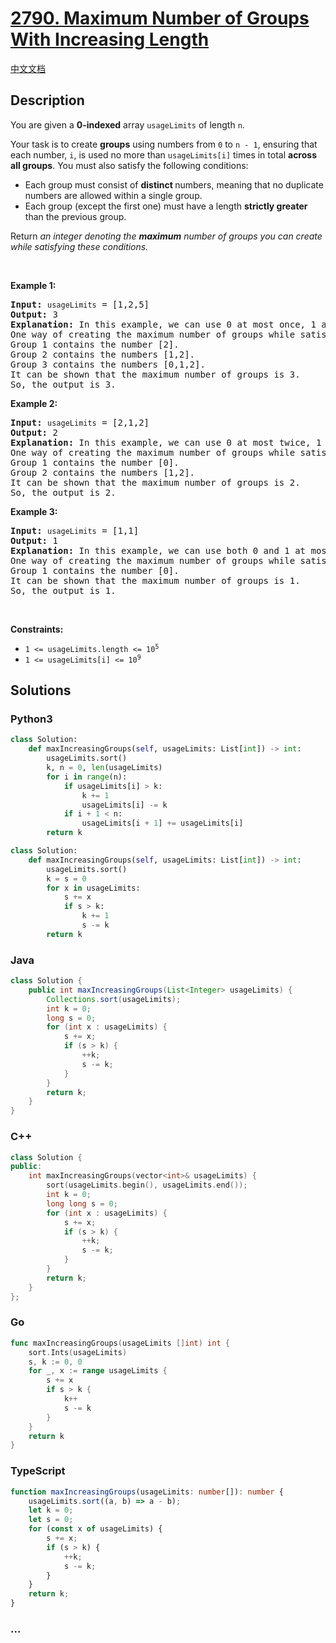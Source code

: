 # [2790. Maximum Number of Groups With Increasing Length](https://leetcode.com/problems/maximum-number-of-groups-with-increasing-length)

[中文文档](/solution/2700-2799/2790.Maximum%20Number%20of%20Groups%20With%20Increasing%20Length/README.md)

## Description

<p>You are given a <strong>0-indexed</strong> array <code>usageLimits</code> of length <code>n</code>.</p>

<p>Your task is to create <strong>groups</strong> using numbers from <code>0</code> to <code>n - 1</code>, ensuring that each number, <code>i</code>, is used no more than <code>usageLimits[i]</code> times in total <strong>across all groups</strong>. You must also satisfy the following conditions:</p>

<ul>
	<li>Each group must consist of <strong>distinct </strong>numbers, meaning that no duplicate numbers are allowed within a single group.</li>
	<li>Each group (except the first one) must have a length <strong>strictly greater</strong> than the previous group.</li>
</ul>

<p>Return <em>an integer denoting the <strong>maximum</strong> number of groups you can create while satisfying these conditions.</em></p>

<p>&nbsp;</p>
<p><strong class="example">Example 1:</strong></p>

<pre>
<strong>Input:</strong> <code>usageLimits</code> = [1,2,5]
<strong>Output:</strong> 3
<strong>Explanation:</strong> In this example, we can use 0 at most once, 1 at most twice, and 2 at most five times.
One way of creating the maximum number of groups while satisfying the conditions is: 
Group 1 contains the number [2].
Group 2 contains the numbers [1,2].
Group 3 contains the numbers [0,1,2]. 
It can be shown that the maximum number of groups is 3. 
So, the output is 3. </pre>

<p><strong class="example">Example 2:</strong></p>

<pre>
<strong>Input:</strong> <code>usageLimits</code> = [2,1,2]
<strong>Output:</strong> 2
<strong>Explanation:</strong> In this example, we can use 0 at most twice, 1 at most once, and 2 at most twice.
One way of creating the maximum number of groups while satisfying the conditions is:
Group 1 contains the number [0].
Group 2 contains the numbers [1,2].
It can be shown that the maximum number of groups is 2.
So, the output is 2. 
</pre>

<p><strong class="example">Example 3:</strong></p>

<pre>
<strong>Input:</strong> <code>usageLimits</code> = [1,1]
<strong>Output:</strong> 1
<strong>Explanation:</strong> In this example, we can use both 0 and 1 at most once.
One way of creating the maximum number of groups while satisfying the conditions is:
Group 1 contains the number [0].
It can be shown that the maximum number of groups is 1.
So, the output is 1. 
</pre>

<p>&nbsp;</p>
<p><strong>Constraints:</strong></p>

<ul>
	<li><code>1 &lt;= usageLimits.length &lt;= 10<sup>5</sup></code></li>
	<li><code>1 &lt;= usageLimits[i] &lt;= 10<sup>9</sup></code></li>
</ul>

## Solutions

<!-- tabs:start -->

### **Python3**

```python
class Solution:
    def maxIncreasingGroups(self, usageLimits: List[int]) -> int:
        usageLimits.sort()
        k, n = 0, len(usageLimits)
        for i in range(n):
            if usageLimits[i] > k:
                k += 1
                usageLimits[i] -= k
            if i + 1 < n:
                usageLimits[i + 1] += usageLimits[i]
        return k
```

```python
class Solution:
    def maxIncreasingGroups(self, usageLimits: List[int]) -> int:
        usageLimits.sort()
        k = s = 0
        for x in usageLimits:
            s += x
            if s > k:
                k += 1
                s -= k
        return k
```

### **Java**

```java
class Solution {
    public int maxIncreasingGroups(List<Integer> usageLimits) {
        Collections.sort(usageLimits);
        int k = 0;
        long s = 0;
        for (int x : usageLimits) {
            s += x;
            if (s > k) {
                ++k;
                s -= k;
            }
        }
        return k;
    }
}
```

### **C++**

```cpp
class Solution {
public:
    int maxIncreasingGroups(vector<int>& usageLimits) {
        sort(usageLimits.begin(), usageLimits.end());
        int k = 0;
        long long s = 0;
        for (int x : usageLimits) {
            s += x;
            if (s > k) {
                ++k;
                s -= k;
            }
        }
        return k;
    }
};
```

### **Go**

```go
func maxIncreasingGroups(usageLimits []int) int {
	sort.Ints(usageLimits)
	s, k := 0, 0
	for _, x := range usageLimits {
		s += x
		if s > k {
			k++
			s -= k
		}
	}
	return k
}
```

### **TypeScript**

```ts
function maxIncreasingGroups(usageLimits: number[]): number {
    usageLimits.sort((a, b) => a - b);
    let k = 0;
    let s = 0;
    for (const x of usageLimits) {
        s += x;
        if (s > k) {
            ++k;
            s -= k;
        }
    }
    return k;
}
```

### **...**

```

```

<!-- tabs:end -->
